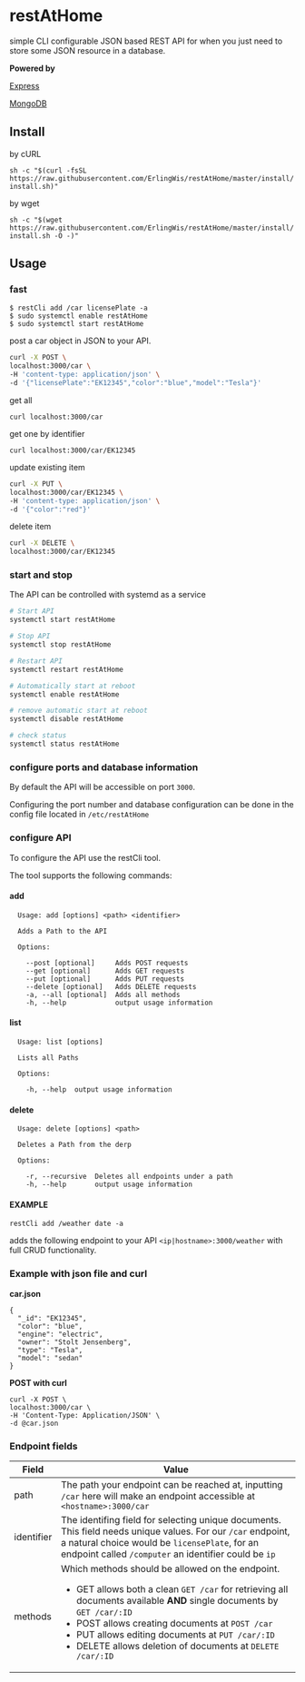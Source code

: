 # restAtHome

simple CLI configurable JSON based REST API for when you just need to store some JSON resource in a database.

**Powered by**

[Express](https://expressjs.com/)

[MongoDB](https://www.mongodb.com/)

## Install

by cURL

`sh -c "$(curl -fsSL https://raw.githubusercontent.com/ErlingWis/restAtHome/master/install/install.sh)"`


by wget

`sh -c "$(wget https://raw.githubusercontent.com/ErlingWis/restAtHome/master/install/install.sh -O -)"`

## Usage
### fast
```
$ restCli add /car licensePlate -a
$ sudo systemctl enable restAtHome 
$ sudo systemctl start restAtHome
```
post a car object in JSON to your API.
```BASH
curl -X POST \
localhost:3000/car \
-H 'content-type: application/json' \
-d '{"licensePlate":"EK12345","color":"blue","model":"Tesla"}'
```
get all

`curl localhost:3000/car`

get one by identifier

`curl localhost:3000/car/EK12345`

update existing item

```BASH
curl -X PUT \
localhost:3000/car/EK12345 \
-H 'content-type: application/json' \
-d '{"color":"red"}'
```

delete item

```BASH
curl -X DELETE \
localhost:3000/car/EK12345
```

### start and stop

The API can be controlled with systemd as a service
```BASH
# Start API 
systemctl start restAtHome 

# Stop API
systemctl stop restAtHome

# Restart API
systemctl restart restAtHome

# Automatically start at reboot
systemctl enable restAtHome

# remove automatic start at reboot
systemctl disable restAtHome

# check status
systemctl status restAtHome
```
### configure ports and database information
By default the API will be accessible on port `3000`.

Configuring the port number and database configuration can be done in the config file located in `/etc/restAtHome`



### configure API
To configure the API use the restCli tool.

The tool supports the following commands:
#### add
```
  Usage: add [options] <path> <identifier>

  Adds a Path to the API

  Options:

    --post [optional]     Adds POST requests
    --get [optional]      Adds GET requests
    --put [optional]      Adds PUT requests
    --delete [optional]   Adds DELETE requests
    -a, --all [optional]  Adds all methods
    -h, --help            output usage information
```
#### list
```
  Usage: list [options]

  Lists all Paths

  Options:

    -h, --help  output usage information
```
#### delete
```
  Usage: delete [options] <path>

  Deletes a Path from the derp

  Options:

    -r, --recursive  Deletes all endpoints under a path
    -h, --help       output usage information

```
#### EXAMPLE
`restCli add /weather date -a`

adds the following endpoint to your API `<ip|hostname>:3000/weather` with full CRUD functionality.

### Example with json file and curl
**car.json**
```
{ 
  "_id": "EK12345",
  "color": "blue",
  "engine": "electric",
  "owner": "Stolt Jensenberg",
  "type": "Tesla",
  "model": "sedan"
}
```
**POST with curl**
```
curl -X POST \
localhost:3000/car \
-H 'Content-Type: Application/JSON' \
-d @car.json
```

### Endpoint fields
Field | Value
--- | ---
path | The path your endpoint can be reached at, inputting `/car` here will make an endpoint accessible at `<hostname>:3000/car`
identifier | The identifing field for selecting unique documents. This field needs unique values. For our `/car` endpoint, a natural choice would be `licensePlate`, for an endpoint called `/computer` an identifier could be `ip`
methods | Which methods should be allowed on the endpoint.<ul><li>GET allows both a clean `GET /car` for retrieving all documents available **AND** single documents by `GET /car/:ID`</li><li>POST allows creating documents at `POST /car`</li><li>PUT allows editing documents at `PUT /car/:ID`</li><li>DELETE allows deletion of documents at `DELETE /car/:ID`</li>
